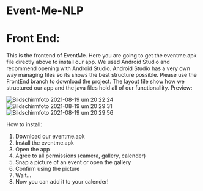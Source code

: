 # Event-Me-NLP

# Front End:
This is the frontend of EventMe. Here you are going to get the eventme.apk file directly above to install our app. We used Android Studio and recommend opening with Android Studio. Android Studio has a very own way managing files so its shows the best structure possible. Please use the FrontEnd branch to download the project. The layout file show how we structured our app and the java files hold all of our functionallity.
Preview:

![Bildschirmfoto 2021-08-19 um 20 22 24](https://user-images.githubusercontent.com/83280365/130123522-2dd86204-306c-4336-9876-62f1a99927a6.png)
![Bildschirmfoto 2021-08-19 um 20 29 31](https://user-images.githubusercontent.com/83280365/130124532-2467fde3-31bb-496a-8d1e-a6e0c3cf660b.png)
![Bildschirmfoto 2021-08-19 um 20 29 56](https://user-images.githubusercontent.com/83280365/130124536-84fc237c-3b26-4c13-b2c3-d0db5ed65839.png)



How to install:
1. Download our eventme.apk
2. Install the eventme.apk
3. Open the app
4. Agree to all permissions (camera, gallery, calender)
5. Snap a picture of an event or open the gallery
6. Confirm using the picture
7. Wait...
8. Now you can add it to your calender!
